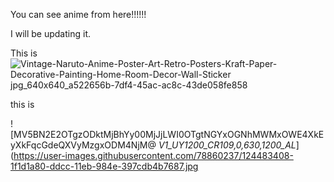 You can see  anime from here!!!!!!


I will be updating it.





This is 
![Vintage-Naruto-Anime-Poster-Art-Retro-Posters-Kraft-Paper-Decorative-Painting-Home-Room-Decor-Wall-Sticker jpg_640x640_a522656b-7df4-45ac-ac8c-43de058fe858](https://user-images.githubusercontent.com/78860237/124481781-7d48fe00-ddca-11eb-8ef0-0338a54bd2b4.jpg)








this is 

![MV5BN2E2OTgzODktMjBhYy00MjJjLWI0OTgtNGYxOGNhMWMxOWE4XkEyXkFqcGdeQXVyMzgxODM4NjM@ _V1_UY1200_CR109,0,630,1200_AL_](https://user-images.githubusercontent.com/78860237/124483408-1f1d1a80-ddcc-11eb-984e-397cdb4b7687.jpg 
